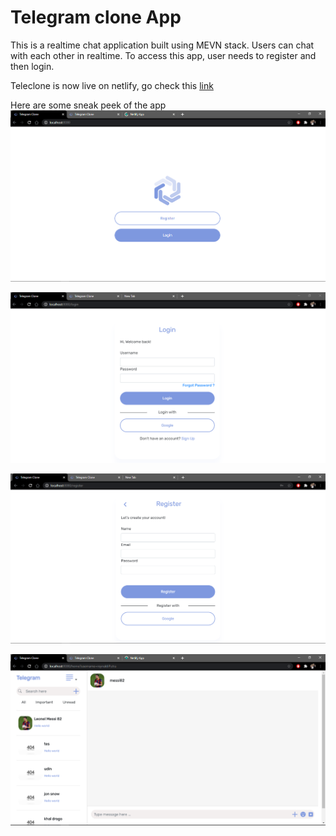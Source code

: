# Telegram clone App

This is a realtime chat application built using MEVN stack. Users can chat with each other in realtime. To access this app, user needs to register and then login.

Teleclone is now live on netlify, go check this [link](https://teleclone.netlify.app/)

Here are some sneak peek of the app
![splash](https://github.com/RPHertiansa/chat-front/blob/5261dbbc2e07527f9029a65634d79c35f375d1b0/src/assets/splash.PNG)

![login](https://github.com/RPHertiansa/chat-front/blob/5261dbbc2e07527f9029a65634d79c35f375d1b0/src/assets/login.PNG)

![register](https://github.com/RPHertiansa/chat-front/blob/5261dbbc2e07527f9029a65634d79c35f375d1b0/src/assets/register.PNG)

![chatroom](https://github.com/RPHertiansa/chat-front/blob/5261dbbc2e07527f9029a65634d79c35f375d1b0/src/assets/chat.PNG)